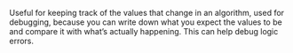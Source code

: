 Useful for keeping track of the values that change in an algorithm, used for debugging, because you can write down what you expect the values to be and compare it with what’s actually happening. This can help debug logic errors.
